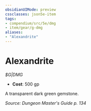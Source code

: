 ```yaml
---
obsidianUIMode: preview
cssclasses: json5e-item
tags:
- compendium/src/5e/dmg
- item/gear/g-dmg
aliases: 
- "Alexandrite"
---
```

# Alexandrite
*$G|DMG*  

- **Cost**: 500 gp

A transparent dark green gemstone.

*Source: Dungeon Master's Guide p. 134*